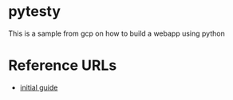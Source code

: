 # pytesty

This is a sample from gcp on how to build a webapp using python


# Reference URLs

* [initial guide](https://cloud.google.com/appengine/docs/standard/python3/building-app/writing-web-service)

